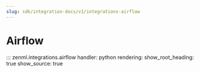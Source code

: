 ```yaml
---
slug: sdk/integration-docs/v1/integrations-airflow
---
```


# Airflow

::: zenml.integrations.airflow
    handler: python
    rendering:
      show_root_heading: true
      show_source: true
